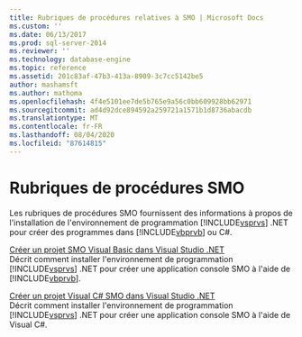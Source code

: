 ```yaml
---
title: Rubriques de procédures relatives à SMO | Microsoft Docs
ms.custom: ''
ms.date: 06/13/2017
ms.prod: sql-server-2014
ms.reviewer: ''
ms.technology: database-engine
ms.topic: reference
ms.assetid: 201c83af-47b3-413a-8909-3c7cc5142be5
author: mashamsft
ms.author: mathoma
ms.openlocfilehash: 4f4e5101ee7de5b765e9a56c0bb609928bb62971
ms.sourcegitcommit: ad4d92dce894592a259721a1571b1d8736abacdb
ms.translationtype: MT
ms.contentlocale: fr-FR
ms.lasthandoff: 08/04/2020
ms.locfileid: "87614815"
---
```

# <a name="smo-how-to-topics"></a>Rubriques de procédures SMO
  Les rubriques de procédures SMO fournissent des informations à propos de l'installation de l'environnement de programmation [!INCLUDE[vsprvs](../../includes/vsprvs-md.md)] .NET pour créer des programmes dans [!INCLUDE[vbprvb](../../includes/vbprvb-md.md)] ou C#.  
  
 [Créer un projet SMO Visual Basic dans Visual Studio .NET](../../../2014/database-engine/dev-guide/create-a-visual-basic-smo-project-in-visual-studio-net.md)  
 Décrit comment installer l'environnement de programmation [!INCLUDE[vsprvs](../../includes/vsprvs-md.md)] .NET pour créer une application console SMO à l'aide de [!INCLUDE[vbprvb](../../includes/vbprvb-md.md)].  
  
 [Créer un projet Visual C&#35; SMO dans Visual Studio .NET](../../relational-databases/server-management-objects-smo/how-to-create-a-visual-csharp-smo-project-in-visual-studio-net.md)  
 Décrit comment installer l'environnement de programmation [!INCLUDE[vsprvs](../../includes/vsprvs-md.md)] .NET pour créer une application console SMO à l'aide de Visual C#.  
  
  
